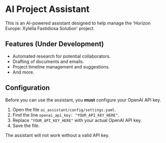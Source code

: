 # AI Project Assistant

This is an AI-powered assistant designed to help manage the 'Horizon Europe: Xylella Fastidiosa Solution' project.

## Features (Under Development)

*   Automated research for potential collaborators.
*   Drafting of documents and emails.
*   Project timeline management and suggestions.
*   And more.

## Configuration

Before you can use the assistant, you **must** configure your OpenAI API key.

1.  Open the file `ai_assistant/config/settings.yaml`.
2.  Find the line `openai_api_key: "YOUR_API_KEY_HERE"`.
3.  Replace `"YOUR_API_KEY_HERE"` with your actual OpenAI API key.
4.  Save the file.

The assistant will not work without a valid API key.
